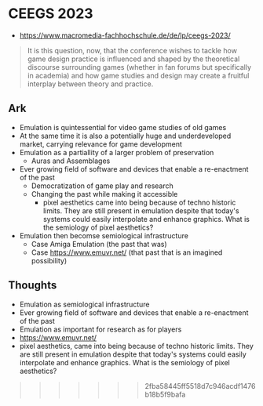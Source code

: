 # CEEGS 2023
- https://www.macromedia-fachhochschule.de/de/lp/ceegs-2023/

> It is this question, now, that the conference wishes to tackle how game design practice is influenced and shaped by the theoretical discourse surrounding games (whether in fan forums but specifically in academia) and how game studies and design may create a fruitful interplay between theory and practice.

## Ark
- Emulation is quintessential for video game studies of old games
- At the same time it is also a potentially huge and underdeveloped market, carrying relevance for game development
- Emulation as a partiallity of a larger problem of preservation
	- Auras and Assemblages
- Ever growing field of software and devices that enable a re-enactment of the past
	- Democratization of game play and research
	- Changing the past while making it accessible
		- pixel aesthetics came into being because of techno historic limits. They are still present in emulation despite that today's systems could easily interpolate and enhance graphics. What is the semiology of pixel aesthetics?
- Emulation then becomse semiological infrastructure
	- Case Amiga Emulation (the past that was)
	- Case https://www.emuvr.net/ (that past that is an imagined possibility)

## Thoughts
- Emulation as semiological infrastructure
- Ever growing field of software and devices that enable a re-enactment of the past
- Emulation as important for research as for players
- https://www.emuvr.net/
- pixel aesthetics, came into being because of techno historic limits. They are still present in emulation despite that today's systems could easily interpolate and enhance graphics. What is the semiology of pixel aesthetics?
>>>>>>> 2fba58445ff5518d7c946acdf1476b18b5f9bafa
